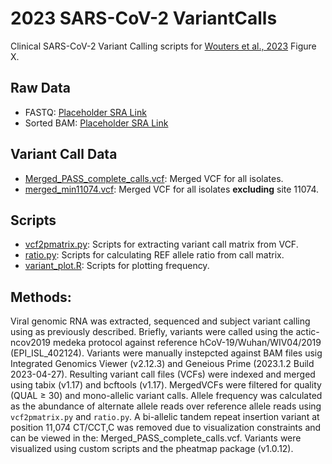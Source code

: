# 2023 SARS-CoV-2 VariantCalls
Clinical SARS-CoV-2 Variant Calling scripts for [Wouters et al., 2023]() Figure X. 

## Raw Data 
* FASTQ: [Placeholder SRA Link](https://www.ncbi.nlm.nih.gov/sra)
* Sorted BAM: [Placeholder SRA Link](https://www.ncbi.nlm.nih.gov/sra)

## Variant Call Data
* [Merged_PASS_complete_calls.vcf](/data/Merged_PASS_complete_calls.vcf): Merged VCF for all isolates. 
* [merged_min11074.vcf](/data/merged_min11074.vcf): Merged VCF for all isolates **excluding** site 11074.

## Scripts 
* [vcf2pmatrix.py](/scripts/vcf2pmatrix.py): Scripts for extracting variant call matrix from VCF.
* [ratio.py](/scripts/ratio.py): Scripts for calculating REF allele ratio from call matrix.
* [variant_plot.R](/scripts/variant_plot.R): Scripts for plotting frequency. 

## Methods:

Viral genomic RNA was extracted, sequenced and subject variant calling using as previously described. Briefly, variants were called using the actic-ncov2019 medeka protocol against reference hCoV-19/Wuhan/WIV04/2019 (EPI_ISL_402124). Variants were manually instepcted against BAM files usig Integrated Genomics Viewer (v2.12.3) and Geneious Prime (2023.1.2 Build 2023-04-27). Resulting variant call files (VCFs) were indexed and merged using tabix (v1.17) and bcftools (v1.17). MergedVCFs were filtered for quality (QUAL ≥ 30) and mono-allelic variant calls. Allele frequency was calculated as the abundance of alternate allele reads over reference allele reads using `vcf2pmatrix.py` and `ratio.py`. A bi-allelic tandem repeat insertion variant at position 11,074 CT/CCT,C was removed due to visualization constraints and can be viewed in the: Merged_PASS_complete_calls.vcf. Variants were visualized using custom scripts and the pheatmap package (v1.0.12).